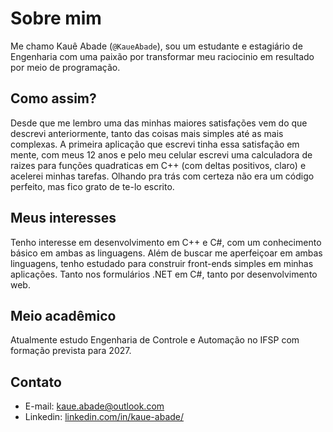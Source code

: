 # Sobre mim
Me chamo Kauê Abade (`@KaueAbade`), sou um estudante e estagiário de Engenharia com uma paixão por transformar meu raciocinio em resultado por meio de programação.


## Como assim?
Desde que me lembro uma das minhas maiores satisfações vem do que descrevi anteriormente, tanto das coisas mais simples até as mais complexas.
A primeira aplicação que escrevi tinha essa satisfação em mente, com meus 12 anos e pelo meu celular escrevi uma calculadora de raizes para funções quadraticas em C++ (com deltas positivos, claro) e acelerei minhas tarefas.
Olhando pra trás com certeza não era um código perfeito, mas fico grato de te-lo escrito.


## Meus interesses
Tenho interesse em desenvolvimento em C++ e C#, com um conhecimento básico em ambas as linguagens.
Além de buscar me aperfeiçoar em ambas linguagens, tenho estudado para construir front-ends simples em minhas aplicações.
Tanto nos formulários .NET em C#, tanto por desenvolvimento web.


## Meio acadêmico
Atualmente estudo Engenharia de Controle e Automação no IFSP com formação prevista para 2027.


## Contato

- E-mail: [kaue.abade@outlook.com](mailto:kaue.abade@outlook.com)
- Linkedin: [linkedin.com/in/kaue-abade/](https://www.linkedin.com/in/kaue-abade/)
